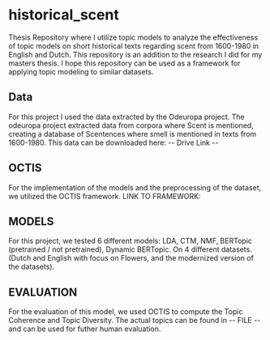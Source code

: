 # historical_scent
Thesis Repository where I utilize topic models to analyze the effectiveness of topic models on short historical texts regarding scent from 1600-1980 in English and Dutch. This repository is an addition to the research I did for my masters thesis. I hope this repository can be used as a framework for applying topic modeling to similar datasets.

## Data

For this project I used the data extracted by the Odeuropa project. The odeuropa project extracted data from corpora where Scent is mentioned, creating a database of Scentences where smell is mentioned in texts from 1600-1980. This data can be downloaded here:
-- Drive Link -- 

## OCTIS

For the implementation of the models and the preprocessing of the dataset, we utilized the OCTIS framework. LINK TO FRAMEWORK:

## MODELS

For this project, we tested 6 different models: LDA, CTM, NMF, BERTopic (pretrained / not pretrained), Dynamic BERTopic. On 4 different datasets. (Dutch and English with focus on Flowers, and the modernized version of the datasets).

## EVALUATION

For the evaluation of this model, we used OCTIS to compute the Topic Coherence and Topic Diversity. The actual topics can be found in -- FILE -- and can be used for futher human evaluation.
